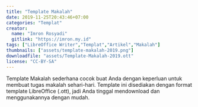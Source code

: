 ```yaml
---
title: "Template Makalah"
date: 2019-11-25T20:43:46+07:00
categories: "Templat"
creator: 
  name: "Imron Rosyadi"
  gitlink: "https://imron.my.id"
tags: ["LibreOffice Writer","Templat","Artikel","Makalah"]
thumbnails: ["assets/template-makalah-2019.png"]
downloadfile: "assets/Template-Makalah-2019.ott"
license: "CC-BY-SA"
---
```

<!--silakan edit bagian nama, gitlink, thumbnail, link dowload, lisensi jika diperlukan, serta deskripsi-->
Template Makalah sederhana cocok buat Anda dengan keperluan untuk membuat tugas makalah sehari-hari. 
Template ini disediakan dengan format template LibreOffice (.ott), jadi Anda tinggal mendownload dan menggunakannya dengan mudah. <!--more-->
